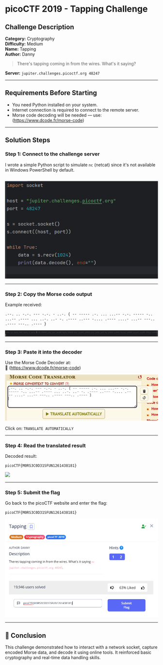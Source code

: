 

#  picoCTF 2019 - Tapping Challenge

##  Challenge Description

**Category:** Cryptography  
**Difficulty:** Medium  
**Name:** Tapping  
**Author:** Danny

> There's tapping coming in from the wires. What's it saying?

**Server:** `jupiter.challenges.picoctf.org 48247`

---

##  Requirements Before Starting

- You need Python installed on your system.
- Internet connection is required to connect to the remote server.
- Morse code decoding will be needed — use: (https://www.dcode.fr/morse-code)

---

##  Solution Steps

###  Step 1: Connect to the challenge server

I wrote a simple Python script to simulate `nc` (netcat) since it's not available in Windows PowerShell by default.

```pyt

```
![](img/paython.png)

---

### Step 2: Copy the Morse code output

Example received:
```
.--. .. -.-. --- -.-. - ..-. { -- ----- .-. ... ...-- -.-. ----- -.. ...-- .---- ... ..-. ..- -. .---- ..--- -.... .---- ....- ...-- ---.. .---- ---.. .---- } 
```

![](img/output.png)

---

###  Step 3: Paste it into the decoder

Use the Morse Code Decoder at:  
🔗 (https://www.dcode.fr/morse-code)

![](img/output2.png)

Click on:  `TRANSLATE AUTOMATICALLY`

---

###  Step 4: Read the translated result

Decoded result:
```
picoCTF{M0RS3C0D31SFUN1261438181}
```

![](img/result.png)

---

###  Step 5: Submit the flag

Go back to the picoCTF website and enter the flag:
```
picoCTF{M0RS3C0D31SFUN1261438181}
```

![](img/flag.png)

---

## 🏁 Conclusion

This challenge demonstrated how to interact with a network socket, capture encoded Morse data, and decode it using online tools. It reinforced basic cryptography and real-time data handling skills.
